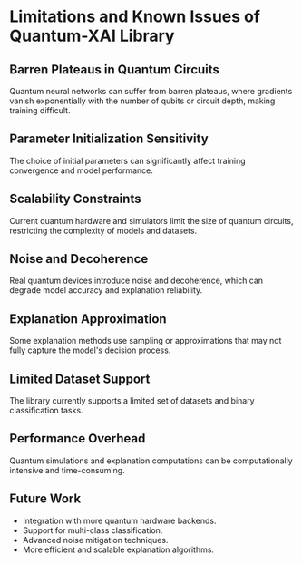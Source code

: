 # Limitations and Known Issues of Quantum-XAI Library

## Barren Plateaus in Quantum Circuits
Quantum neural networks can suffer from barren plateaus, where gradients vanish exponentially with the number of qubits or circuit depth, making training difficult.

## Parameter Initialization Sensitivity
The choice of initial parameters can significantly affect training convergence and model performance.

## Scalability Constraints
Current quantum hardware and simulators limit the size of quantum circuits, restricting the complexity of models and datasets.

## Noise and Decoherence
Real quantum devices introduce noise and decoherence, which can degrade model accuracy and explanation reliability.

## Explanation Approximation
Some explanation methods use sampling or approximations that may not fully capture the model's decision process.

## Limited Dataset Support
The library currently supports a limited set of datasets and binary classification tasks.

## Performance Overhead
Quantum simulations and explanation computations can be computationally intensive and time-consuming.

## Future Work
- Integration with more quantum hardware backends.
- Support for multi-class classification.
- Advanced noise mitigation techniques.
- More efficient and scalable explanation algorithms.
